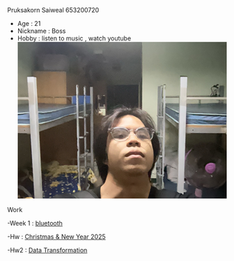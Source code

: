 Pruksakorn Saiweal 653200720

- Age : 21
- Nickname : Boss
- Hobby : listen to music , watch youtube
![Boss](/Image/IMG_1888.jpeg)

Work

-Week 1 : [bluetooth](https://zozimboii.github.io/bluetooth)

-Hw : [Christmas & New Year 2025](https://zozimboii.github.io/Christmas_&_New_Year_2025)

-Hw2 : [Data Transformation](https://zozimboii.github.io/Data_Transformation)
